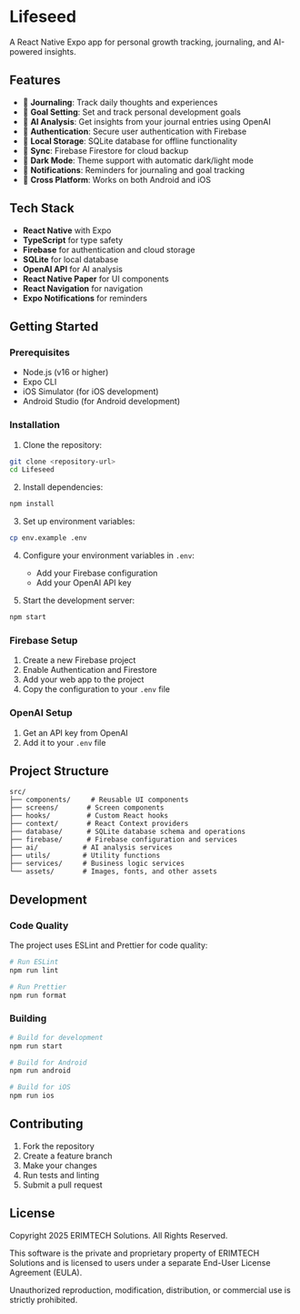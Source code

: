 # Lifeseed

A React Native Expo app for personal growth tracking, journaling, and AI-powered insights.

## Features

- 📝 **Journaling**: Track daily thoughts and experiences
- 🎯 **Goal Setting**: Set and track personal development goals
- 🤖 **AI Analysis**: Get insights from your journal entries using OpenAI
- 🔐 **Authentication**: Secure user authentication with Firebase
- 💾 **Local Storage**: SQLite database for offline functionality
- 🔄 **Sync**: Firebase Firestore for cloud backup
- 🌙 **Dark Mode**: Theme support with automatic dark/light mode
- 🔔 **Notifications**: Reminders for journaling and goal tracking
- 📱 **Cross Platform**: Works on both Android and iOS

## Tech Stack

- **React Native** with Expo
- **TypeScript** for type safety
- **Firebase** for authentication and cloud storage
- **SQLite** for local database
- **OpenAI API** for AI analysis
- **React Native Paper** for UI components
- **React Navigation** for navigation
- **Expo Notifications** for reminders

## Getting Started

### Prerequisites

- Node.js (v16 or higher)
- Expo CLI
- iOS Simulator (for iOS development)
- Android Studio (for Android development)

### Installation

1. Clone the repository:
```bash
git clone <repository-url>
cd Lifeseed
```

2. Install dependencies:
```bash
npm install
```

3. Set up environment variables:
```bash
cp env.example .env
```

4. Configure your environment variables in `.env`:
   - Add your Firebase configuration
   - Add your OpenAI API key

5. Start the development server:
```bash
npm start
```

### Firebase Setup

1. Create a new Firebase project
2. Enable Authentication and Firestore
3. Add your web app to the project
4. Copy the configuration to your `.env` file

### OpenAI Setup

1. Get an API key from OpenAI
2. Add it to your `.env` file

## Project Structure

```
src/
├── components/     # Reusable UI components
├── screens/       # Screen components
├── hooks/         # Custom React hooks
├── context/       # React Context providers
├── database/      # SQLite database schema and operations
├── firebase/      # Firebase configuration and services
├── ai/           # AI analysis services
├── utils/        # Utility functions
├── services/     # Business logic services
└── assets/       # Images, fonts, and other assets
```

## Development

### Code Quality

The project uses ESLint and Prettier for code quality:

```bash
# Run ESLint
npm run lint

# Run Prettier
npm run format
```

### Building

```bash
# Build for development
npm run start

# Build for Android
npm run android

# Build for iOS
npm run ios
```

## Contributing

1. Fork the repository
2. Create a feature branch
3. Make your changes
4. Run tests and linting
5. Submit a pull request

## License

Copyright 2025 ERIMTECH Solutions. All Rights Reserved.

This software is the private and proprietary property of ERIMTECH Solutions and is licensed to users under a separate End-User License Agreement (EULA).

Unauthorized reproduction, modification, distribution, or commercial use is strictly prohibited.

